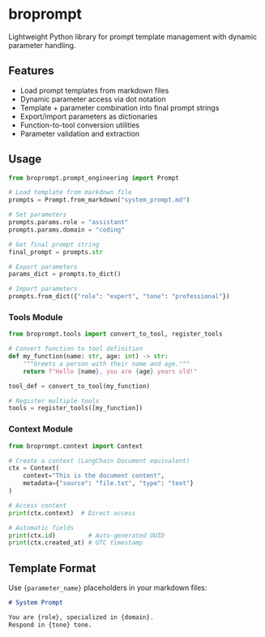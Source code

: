 # broprompt

Lightweight Python library for prompt template management with dynamic parameter handling.

## Features

- Load prompt templates from markdown files
- Dynamic parameter access via dot notation
- Template + parameter combination into final prompt strings
- Export/import parameters as dictionaries
- Function-to-tool conversion utilities
- Parameter validation and extraction

## Usage

```python
from broprompt.prompt_engineering import Prompt

# Load template from markdown file
prompts = Prompt.from_markdown("system_prompt.md")

# Set parameters
prompts.params.role = "assistant"
prompts.params.domain = "coding"

# Get final prompt string
final_prompt = prompts.str

# Export parameters
params_dict = prompts.to_dict()

# Import parameters
prompts.from_dict({"role": "expert", "tone": "professional"})
```

### Tools Module

```python
from broprompt.tools import convert_to_tool, register_tools

# Convert function to tool definition
def my_function(name: str, age: int) -> str:
    """Greets a person with their name and age."""
    return f"Hello {name}, you are {age} years old!"

tool_def = convert_to_tool(my_function)

# Register multiple tools
tools = register_tools([my_function])
```

### Context Module

```python
from broprompt.context import Context

# Create a context (LangChain Document equivalent)
ctx = Context(
    context="This is the document content",
    metadata={"source": "file.txt", "type": "text"}
)

# Access content
print(ctx.context)  # Direct access

# Automatic fields
print(ctx.id)         # Auto-generated UUID
print(ctx.created_at) # UTC timestamp
```

## Template Format

Use `{parameter_name}` placeholders in your markdown files:

```markdown
# System Prompt

You are {role}, specialized in {domain}.
Respond in {tone} tone.
```
